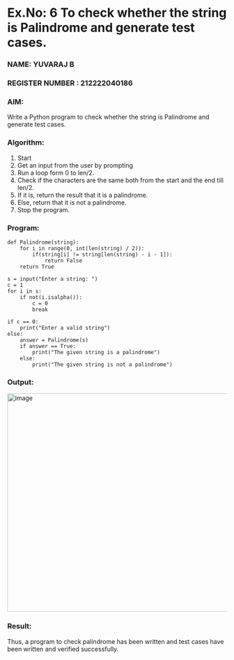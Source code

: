 # Ex.No: 6 To check whether the string is Palindrome and generate test cases.

### NAME: YUVARAJ B                                                                          
### REGISTER NUMBER : 212222040186
### AIM: 
Write a Python program to check whether the string is Palindrome and generate test cases. 
### Algorithm:
1. Start
2. Get an input from the user by prompting 
3. Run a loop form 0 to len/2.
4. Check if the characters are the same both from the start and the end till len/2. 
5. If it is, return the result that it is a palindrome.
6. Else, return that it is not a palindrome. 
7. Stop the program.
### Program:
```
def Palindrome(string): 
    for i in range(0, int(len(string) / 2)): 
        if(string[i] != string[len(string) - i - 1]): 
            return False 
    return True 

s = input("Enter a string: ") 
c = 1 
for i in s: 
    if not(i.isalpha()): 
        c = 0 
        break  

if c == 0: 
    print("Enter a valid string") 
else:
    answer = Palindrome(s) 
    if answer == True: 
        print("The given string is a palindrome") 
    else: 
        print("The given string is not a palindrome")
```

### Output:

<img width="800" height="500" alt="image" src="https://github.com/user-attachments/assets/2400295f-89b1-4868-9f7d-c1b26b95bc8c" />




### Result:
Thus, a program to check palindrome has been written and test cases have been written and verified successfully.
